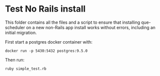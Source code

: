 # Test No Rails install

This folder contains all the files and a script to ensure that installing que-scheduler on a new
non-Rails app install works without errors, including an initial migration.

First start a postgres docker container with:

`docker run -p 5430:5432 postgres:9.5.0`

Then run: 

`ruby simple_test.rb`
